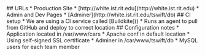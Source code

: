 <a name="urls"/>
## URLs
* Production Site
    * [http://white.ist.rit.edu](http://white.ist.rit.edu)
* Admin and Dev Pages
    * [Adminer](http://white.ist.rit.edu/tswift/db)

<a name="ci"/>
## CI setup
* We are using a CI service called [Buildkite]()
    * Runs an agent to pull from GitHub and deploy to correct location

<a name="conf"/>
## Configuration notes
* Application located in /var/www/cars
    * Apache conf in default location
    * Using self-signed SSL certificate
* Adminer in /car/www/tswift/db
    * MySQL users for each team member

